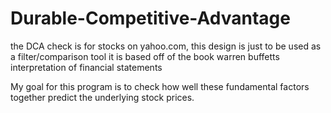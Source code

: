 # Durable-Competitive-Advantage
the DCA check is for stocks on yahoo.com,
this design is just to be used as a filter/comparison tool
it is based off of the book warren buffetts interpretation of financial statements

My goal for this program is to check how well these fundamental factors 
together predict the underlying stock prices.
